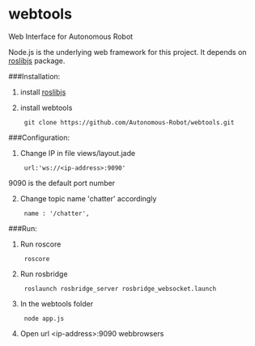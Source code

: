 webtools
========

Web Interface for Autonomous Robot

Node.js is the underlying web framework for this project. It depends on [roslibjs](https://github.com/RobotWebTools/roslibjs) package.


###Installation:

1. install [roslibjs](https://github.com/RobotWebTools/roslibjs/blob/devel/utils/README.md)
    
2. install webtools

        git clone https://github.com/Autonomous-Robot/webtools.git
      
###Configuration:

1. Change IP in file views/layout.jade

        url:'ws://<ip-address>:9090'
9090 is the default port number

2. Change topic name 'chatter' accordingly

        name : '/chatter',
        
###Run:

1. Run roscore
    
        roscore

2. Run rosbridge

        roslaunch rosbridge_server rosbridge_websocket.launch
        
3. In the webtools folder
    
        node app.js

4. Open url \<ip-address\>:9090 webbrowsers
